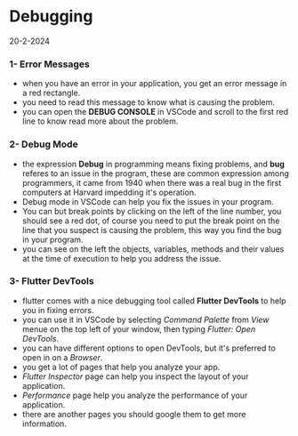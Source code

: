 # Debugging
20-2-2024

### 1- Error Messages
* when you have an error in your application, you get an error message in a red rectangle.
* you need to read this message to know what is causing the problem.
* you can open the **DEBUG CONSOLE** in VSCode and scroll to the first red line to know read more about the problem.

### 2- Debug Mode
* the expression **Debug** in programming means fixing problems, and **bug** referes to an issue in the program, these are common expression among programmers, it came from 1940 when there was a real bug  in the first computers at Harvard impedding it's operation.
* Debug mode in VSCode can help you fix the issues in your program.
* You can but break points by clicking on the left of the line number, you should see a red dot, of course you need to put the break point on the line that you suspect is causing the problem, this way you find the bug in your program.
* you can see on the left the objects, variables, methods and their values at the time of execution to help you address the issue.

### 3- Flutter DevTools
* flutter comes with a nice debugging tool called **Flutter DevTools** to help you in fixing errors.
* you can use it in VSCode by selecting *Command Palette* from *View* menue on the top left of your window, then typing *Flutter: Open DevTools*.
* you can have different options to open DevTools, but it's preferred to open in on a *Browser*.
* you get a lot of pages that help you analyze your app.
* *Flutter Inspector* page can help you inspect the layout of your application.
* *Performance* page help you analyze the performance of your application.
* there are another pages you should google them to get more information.

